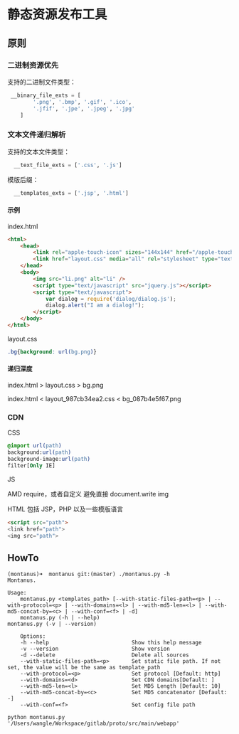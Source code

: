 静态资源发布工具
===============

## 原则

### 二进制资源优先

支持的二进制文件类型：

```python
 __binary_file_exts = [
        '.png', '.bmp', '.gif', '.ico',
        '.jfif', '.jpe', '.jpeg', '.jpg'
    ]

```

### 文本文件递归解析

支持的文本文件类型：

```python
  __text_file_exts = ['.css', '.js']
```

模版后缀：

```python
  __templates_exts = ['.jsp', '.html']
```

#### 示例

index.html

```html
<html>
    <head>
        <link rel="apple-touch-icon" sizes="144x144" href="/apple-touch-icon-144.png">
        <link href="layout.css" media="all" rel="stylesheet" type="text/css">
    </head>
    <body>
        <img src="li.png" alt="li" />
        <script type="text/javascript" src="jquery.js"></script>
        <script type="text/javascript">
            var dialog = require('dialog/dialog.js');
            dialog.alert("I am a dialog!");
        </script>
    </body>
</html>
```

layout.css

```css
.bg{background: url(bg.png)}
```

#### 递归深度

index.html &#62; layout.css &#62; bg.png

index.html &#60; layout_987cb34ea2.css &#60; bg_087b4e5f67.png


### CDN

CSS

```css
@import url(path)
background:url(path)
background-image:url(path)
filter[Only IE]
```

JS

AMD require，或者自定义
避免直接 document.write img

HTML 包括 JSP，PHP 以及一些模版语言

```html
<script src="path">
<link href="path">
<img src="path">
```

## HowTo

```shell
(montanus)➜  montanus git:(master) ./montanus.py -h
Montanus.

Usage:
    montanus.py <templates_path> [--with-static-files-path=<p> | --with-protocol=<p> | --with-domains=<l> | --with-md5-len=<l> | --with-md5-concat-by=<c> | --with-conf=<f> | -d]
    montanus.py (-h | --help)
montanus.py (-v | --version)

    Options:
    -h --help                          Show this help message
    -v --version                       Show version
    -d --delete                        Delete all sources
    --with-static-files-path=<p>       Set static file path. If not set, the value will be the same as template_path
    --with-protocol=<p>                Set protocol [Default: http]
    --with-domains=<d>                 Set CDN domains[Default: ]
    --with-md5-len=<l>                 Set MD5 Length [Default: 10]
    --with-md5-concat-by=<c>           Set MD5 concatenator [Default: -]
    --with-conf=<f>                    Set config file path

```

```shell
python montanus.py '/Users/wangle/Workspace/gitlab/proto/src/main/webapp'
```



